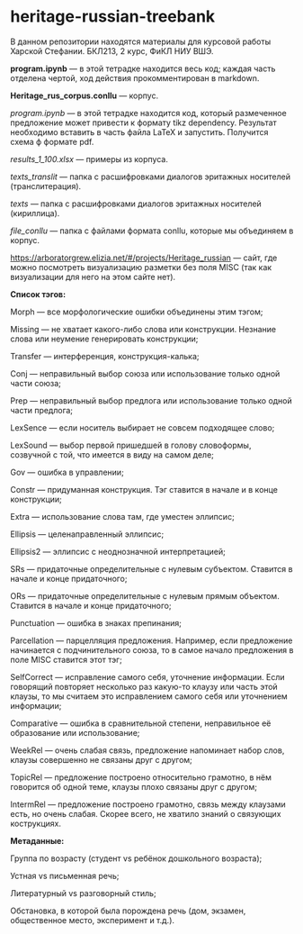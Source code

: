 # heritage-russian-treebank

В данном репозитории находятся материалы для курсовой работы Харской Стефании. БКЛ213, 2 курс, ФиКЛ НИУ ВШЭ.

**program.ipynb** — в этой тетрадке находится весь код; каждая часть отделена чертой, ход действия прокомментирован в markdown.

**Heritage_rus_corpus.conllu** — корпус.

*program.ipynb* — в этой тетрадке находится код, который размеченное предложение может привести к формату tikz dependency. Результат необходимо вставить в часть файла LaTeX и запустить. Получится схема ф формате pdf.

*results_1_100.xlsx* — примеры из корпуса.

*texts_translit* — папка с расшифровками диалогов эритажных носителей (транслитерация).

*texts* — папка с расшифровками диалогов эритажных носителей (кириллица).

*file_conllu* — папка с файлами формата conllu, которые мы объединяем в корпус.

https://arboratorgrew.elizia.net/#/projects/Heritage_russian — сайт, где можно посмотреть визуализацию разметки без поля MISC (так как визуализации для него на этом сайте нет).

**Список тэгов:**

Morph — все морфологические ошибки объединены этим тэгом;

Missing — не хватает какого-либо слова или конструкции. Незнание слова или неумение генерировать конструкции;

Transfer — интерференция, конструкция-калька;

Conj — неправильный выбор союза или использование только одной части союза;

Prep — неправильный выбор предлога или использование только одной части предлога;

LexSence — если носитель выбирает не совсем подходящее слово;

LexSound — выбор первой пришедшей в голову словоформы, созвучной с той, что имеется в виду на самом деле;

Gov — ошибка в управлении;

Constr — придуманная конструкция. Тэг ставится в начале и в конце конструкции;

Extra — использование слова там, где уместен эллипсис;

Ellipsis — целенаправленный эллипсис;

Ellipsis2 — эллипсис с неоднозначной интерпретацией;

SRs — придаточные определительные с нулевым субъектом. Ставится в начале и конце придаточного;

ORs — придаточные определительные с нулевым прямым объектом. Ставится в начале и конце придаточного;

Punctuation — ошибка в знаках препинания;

Parcellation — парцелляция предложения. Например, если предложение начинается с подчинительного союза, то в самое начало предложения в поле MISC ставится этот тэг; 

SelfCorrect — исправление самого себя, уточнение информации. Если говорящий повторяет несколько раз какую-то клаузу или часть этой клаузы, то мы считаем это исправлением самого себя или уточнением информации;

Comparative — ошибка в сравнительной степени, неправильное её образование или использование;

WeekRel — очень слабая связь, предложение напоминает набор слов, клаузы совершенно не связаны друг с другом;

TopicRel — предложение построено относительно грамотно, в нём говорится об одной теме, клаузы плохо связаны друг с другом;

IntermRel — предложение построено грамотно, связь между клаузами есть, но очень слабая. Скорее всего, не хватило знаний о связующих кострукциях.

**Метаданные:**

Группа по возрасту (студент vs ребёнок дошкольного возраста);

Устная vs письменная речь;

Литературный vs разговорный стиль;

Обстановка, в которой была порождена речь (дом, экзамен, общественное место, эксперимент и т.д.).

